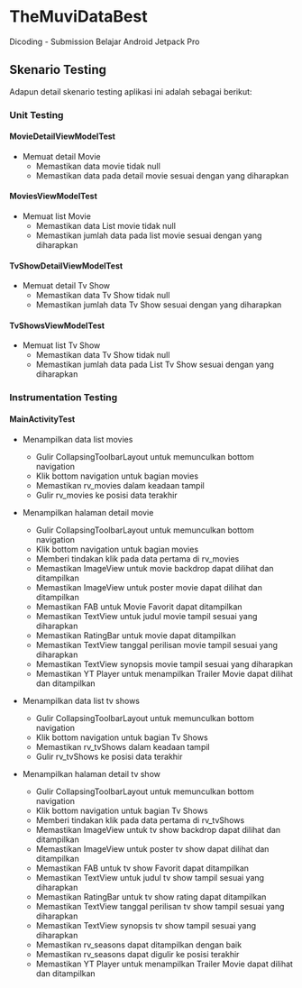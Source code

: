 # TheMuviDataBest
 Dicoding - Submission Belajar Android Jetpack Pro


## Skenario Testing
Adapun detail skenario testing aplikasi ini adalah sebagai berikut:

### Unit Testing

#### MovieDetailViewModelTest
- Memuat detail Movie
  - Memastikan data movie tidak null
  - Memastikan data pada detail movie sesuai dengan yang diharapkan

#### MoviesViewModelTest
- Memuat list Movie
  - Memastikan data List movie tidak null
  - Memastikan jumlah data pada list movie sesuai dengan yang diharapkan

#### TvShowDetailViewModelTest
- Memuat detail Tv Show
  - Memastikan data Tv Show tidak null
  - Memastikan jumlah data Tv Show sesuai dengan yang diharapkan

#### TvShowsViewModelTest
- Memuat list Tv Show
  - Memastikan data Tv Show tidak null
  - Memastikan jumlah data pada List Tv Show sesuai dengan yang diharapkan


### Instrumentation Testing

#### MainActivityTest
- Menampilkan data list movies
  - Gulir CollapsingToolbarLayout untuk memunculkan bottom navigation
  - Klik bottom navigation untuk bagian movies
  - Memastikan rv_movies dalam keadaan tampil
  - Gulir rv_movies ke posisi data terakhir
  
- Menampilkan halaman detail movie
  - Gulir CollapsingToolbarLayout untuk memunculkan bottom navigation
  - Klik bottom navigation untuk bagian movies
  - Memberi tindakan klik pada data pertama di rv_movies
  - Memastikan ImageView untuk movie backdrop dapat dilihat dan ditampilkan
  - Memastikan ImageView untuk poster movie dapat dilihat dan ditampilkan
  - Memastikan FAB untuk Movie Favorit dapat ditampilkan
  - Memastikan TextView untuk judul movie tampil sesuai yang diharapkan
  - Memastikan RatingBar untuk movie dapat ditampilkan
  - Memastikan TextView tanggal perilisan movie tampil sesuai yang diharapkan
  - Memastikan TextView synopsis movie tampil sesuai yang diharapkan
  - Memastikan YT Player untuk menampilkan Trailer Movie dapat dilihat dan ditampilkan

- Menampilkan data list tv shows
  - Gulir CollapsingToolbarLayout untuk memunculkan bottom navigation
  - Klik bottom navigation untuk bagian Tv Shows
  - Memastikan rv_tvShows dalam keadaan tampil
  - Gulir rv_tvShows ke posisi data terakhir

- Menampilkan halaman detail tv show
  - Gulir CollapsingToolbarLayout untuk memunculkan bottom navigation
  - Klik bottom navigation untuk bagian Tv Shows
  - Memberi tindakan klik pada data pertama di rv_tvShows
  - Memastikan ImageView untuk tv show backdrop dapat dilihat dan ditampilkan
  - Memastikan ImageView untuk poster tv show dapat dilihat dan ditampilkan
  - Memastikan FAB untuk tv show Favorit dapat ditampilkan
  - Memastikan TextView untuk judul tv show tampil sesuai yang diharapkan
  - Memastikan RatingBar untuk tv show rating dapat ditampilkan
  - Memastikan TextView tanggal perilisan tv show tampil sesuai yang diharapkan
  - Memastikan TextView synopsis tv show tampil sesuai yang diharapkan
  - Memastikan rv_seasons dapat ditampilkan dengan baik
  - Memastikan rv_seasons dapat digulir ke posisi terakhir
  - Memastikan YT Player untuk menampilkan Trailer Movie dapat dilihat dan ditampilkan
